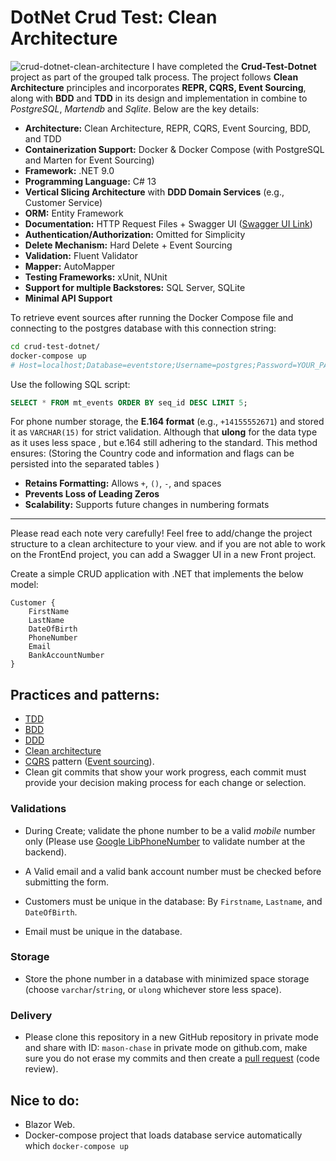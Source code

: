 # DotNet Crud Test: Clean Architecture
![crud-dotnet-clean-architecture](https://github.com/user-attachments/assets/7dffd627-a3f0-4f7b-93ba-d43ee1610e6d)
I have completed the **Crud-Test-Dotnet** project as part of the grouped talk process. The project follows **Clean Architecture** principles and incorporates **REPR, CQRS, Event Sourcing**, along with **BDD** and **TDD** in its design and implementation in combine to _PostgreSQL_, _Martendb_ and _Sqlite_. Below are the key details:

- **Architecture:** Clean Architecture, REPR, CQRS, Event Sourcing, BDD, and TDD
- **Containerization Support:** Docker & Docker Compose (with PostgreSQL and Marten for Event Sourcing)
- **Framework:** .NET 9.0
- **Programming Language:** C# 13
- **Vertical Slicing Architecture** with **DDD Domain Services** (e.g., Customer Service)
- **ORM:** Entity Framework
- **Documentation:** HTTP Request Files + Swagger UI ([Swagger UI Link](http://localhost:5236/index.html))
- **Authentication/Authorization:** Omitted for Simplicity
- **Delete Mechanism:** Hard Delete + Event Sourcing
- **Validation:** Fluent Validator
- **Mapper:** AutoMapper
- **Testing Frameworks:** xUnit, NUnit
- **Support for multiple Backstores:** SQL Server, SQLite
- **Minimal API Support**

To retrieve event sources after running the Docker Compose file and connecting to the postgres database with this connection string:
```bash
cd crud-test-dotnet/
docker-compose up
# Host=localhost;Database=eventstore;Username=postgres;Password=YOUR_PASSWORD
```
Use the following SQL script:
```sql
SELECT * FROM mt_events ORDER BY seq_id DESC LIMIT 5;

```

For phone number storage, the **E.164 format** (e.g., `+14155552671`) and stored it as `VARCHAR(15)` for strict validation. Although that  **ulong** for the data type as it uses less space , but e.164  still adhering to the standard. This method ensures: (Storing the Country code and information and flags can be persisted into the separated tables )

- **Retains Formatting:** Allows `+`, `()`, `-`, and spaces
- **Prevents Loss of Leading Zeros**
- **Scalability:** Supports future changes in numbering formats
___

Please read each note very carefully!
Feel free to add/change the project structure to a clean architecture to your view.
and if you are not able to work on the FrontEnd project, you can add a Swagger UI
in a new Front project.

Create a simple CRUD application with .NET that implements the below model:
```
Customer {
	FirstName
	LastName
	DateOfBirth
	PhoneNumber
	Email
	BankAccountNumber
}
```
## Practices and patterns:

- [TDD](https://docs.microsoft.com/en-us/visualstudio/test/quick-start-test-driven-development-with-test-explorer?view=vs-2022)
- [BDD](https://en.wikipedia.org/wiki/Behavior-driven_development)
- [DDD](https://en.wikipedia.org/wiki/Domain-driven_design)
- [Clean architecture](https://github.com/jasontaylordev/CleanArchitecture)
- [CQRS](https://en.wikipedia.org/wiki/Command%E2%80%93query_separation#Command_query_responsibility_separation) pattern ([Event sourcing](https://en.wikipedia.org/wiki/Domain-driven_design#Event_sourcing)).
- Clean git commits that show your work progress, each commit must provide your decision making process for each change or selection.

### Validations

- During Create; validate the phone number to be a valid *mobile* number only (Please use [Google LibPhoneNumber](https://github.com/google/libphonenumber) to validate number at the backend).

- A Valid email and a valid bank account number must be checked before submitting the form.

- Customers must be unique in the database: By `Firstname`, `Lastname`, and `DateOfBirth`.

- Email must be unique in the database.

### Storage

- Store the phone number in a database with minimized space storage (choose `varchar`/`string`, or `ulong` whichever store less space).

### Delivery
- Please clone this repository in a new GitHub repository in private mode and share with ID: `mason-chase` in private mode on github.com, make sure you do not erase my commits and then create a [pull request](https://docs.github.com/en/pull-requests/collaborating-with-pull-requests/proposing-changes-to-your-work-with-pull-requests/about-pull-requests) (code review).

## Nice to do:
- Blazor Web.
- Docker-compose project that loads database service automatically which `docker-compose up`

